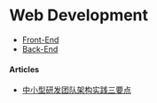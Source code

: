 # Web Development

* [Front-End](front-end/README.md)
* [Back-End](back-end/README.md)

#### Articles
* [中小型研发团队架构实践三要点](https://mp.weixin.qq.com/s/h7BYkXf_iwH79IdFRganKg)
